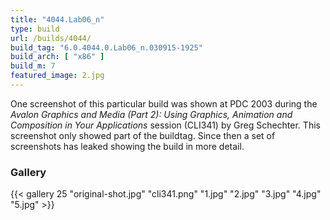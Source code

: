 ```yaml
---
title: "4044.Lab06_n"
type: build
url: /builds/4044/
build_tag: "6.0.4044.0.Lab06_n.030915-1925"
build_arch: [ "x86" ]
build_m: 7
featured_image: 2.jpg
---
```


One screenshot of this particular build was shown at PDC 2003 during the _Avalon Graphics and Media (Part 2): Using Graphics, Animation and Composition in Your Applications_ session (CLI341) by Greg Schechter. This screenshot only showed part of the buildtag. Since then a set of screenshots has leaked showing the build in more detail.

### Gallery

{{< gallery 25 "original-shot.jpg" "cli341.png" "1.jpg" "2.jpg" "3.jpg" "4.jpg" "5.jpg" >}}